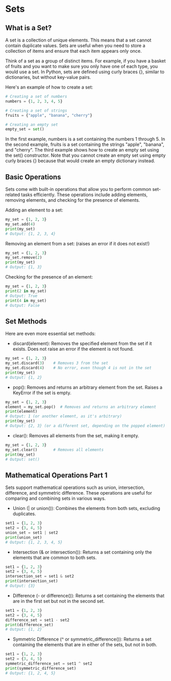 # Sets

## What is a Set?

A set is a collection of unique elements. This means that a set cannot contain duplicate values. Sets are useful when you need to store a collection of items and ensure that each item appears only once.

Think of a set as a group of distinct items. For example, if you have a basket of fruits and you want to make sure you only have one of each type, you would use a set. In Python, sets are defined using curly braces {}, similar to dictionaries, but without key-value pairs.

Here's an example of how to create a set:
```python
# Creating a set of numbers
numbers = {1, 2, 3, 4, 5}

# Creating a set of strings
fruits = {"apple", "banana", "cherry"}

# Creating an empty set
empty_set = set()
```
In the first example, numbers is a set containing the numbers 1 through 5. In the second example, fruits is a set containing the strings "apple", "banana", and "cherry". The third example shows how to create an empty set using the set() constructor. Note that you cannot create an empty set using empty curly braces {} because that would create an empty dictionary instead.

## Basic Operations
Sets come with built-in operations that allow you to perform common set-related tasks efficiently. These operations include adding elements, removing elements, and checking for the presence of elements.

Adding an element to a set:
```python
my_set = {1, 2, 3}
my_set.add(4)
print(my_set)
# Output: {1, 2, 3, 4}
```
Removing an element from a set: (raises an error if it does not exist!)
```python
my_set = {1, 2, 3}
my_set.remove(2)
print(my_set)
# Output: {1, 3}
```
Checking for the presence of an element:
```python
my_set = {1, 2, 3}
print(2 in my_set)
# Output: True
print(4 in my_set)
# Output: False
```
## Set Methods
Here are even more essential set methods:

- discard(element): Removes the specified element from the set if it exists. Does not raise an error if the element is not found.
```python
my_set = {1, 2, 3}
my_set.discard(3)    # Removes 3 from the set
my_set.discard(4)    # No error, even though 4 is not in the set
print(my_set)
# Output: {1, 2}
```
- pop(): Removes and returns an arbitrary element from the set. Raises a KeyError if the set is empty.
```python
my_set = {1, 2, 3}
element = my_set.pop()  # Removes and returns an arbitrary element
print(element)
# Output: 1 (or another element, as it's arbitrary)
print(my_set)
# Output: {2, 3} (or a different set, depending on the popped element)
```
- clear(): Removes all elements from the set, making it empty.
```python
my_set = {1, 2, 3}
my_set.clear()       # Removes all elements
print(my_set)
# Output: set()
```
## Mathematical Operations Part 1

Sets support mathematical operations such as union, intersection, difference, and symmetric difference. These operations are useful for comparing and combining sets in various ways.

- Union (| or union()): Combines the elements from both sets, excluding duplicates.
```python
set1 = {1, 2, 3}
set2 = {3, 4, 5}
union_set = set1 | set2
print(union_set)
# Output: {1, 2, 3, 4, 5}
```
- Intersection (& or intersection()): Returns a set containing only the elements that are common to both sets.
```python
set1 = {1, 2, 3}
set2 = {3, 4, 5}
intersection_set = set1 & set2
print(intersection_set)
# Output: {3}
```
- Difference (- or difference()): Returns a set containing the elements that are in the first set but not in the second set.
```python
set1 = {1, 2, 3}
set2 = {3, 4, 5}
difference_set = set1 - set2
print(difference_set)
# Output: {1, 2}
```
- Symmetric Difference (^ or symmetric_difference()): Returns a set containing the elements that are in either of the sets, but not in both.
```python
set1 = {1, 2, 3}
set2 = {3, 4, 5}
symmetric_difference_set = set1 ^ set2
print(symmetric_difference_set)
# Output: {1, 2, 4, 5}
```

